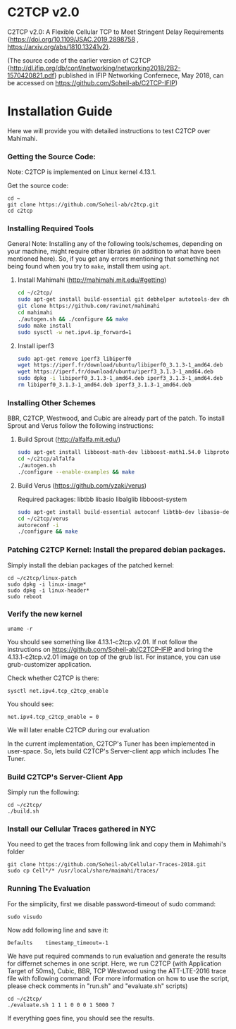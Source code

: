 # C2TCP v2.0

C2TCP v2.0: A Flexible Cellular TCP to Meet Stringent Delay Requirements {https://doi.org/10.1109/JSAC.2019.2898758 , https://arxiv.org/abs/1810.13241v2}.

(The source code of the earlier version of C2TCP {<http://dl.ifip.org/db/conf/networking/networking2018/2B2-1570420821.pdf>} published in IFIP Networking Confernece, May 2018, can be accessed on <https://github.com/Soheil-ab/C2TCP-IFIP>)

Installation Guide
==================

Here we will provide you with detailed instructions to test C2TCP over Mahimahi.

### Getting the Source Code:

Note: C2TCP is implemented on Linux kernel 4.13.1. 

Get the source code:

	cd ~
    git clone https://github.com/Soheil-ab/c2tcp.git
	cd c2tcp

### Installing Required Tools

General Note: Installing any of the following tools/schemes, depending on your machine, might require other libraries (in addition to what have been mentioned here). So, if you get any errors mentioning that something not being found when you try to `make`, install them using `apt`.

1. Install Mahimahi (http://mahimahi.mit.edu/#getting)

	```sh  
	cd ~/c2tcp/
	sudo apt-get install build-essential git debhelper autotools-dev dh-autoreconf iptables protobuf-compiler libprotobuf-dev pkg-config libssl-dev dnsmasq-base ssl-cert libxcb-present-dev libcairo2-dev libpango1.0-dev iproute2 apache2-dev apache2-bin iptables dnsmasq-base gnuplot iproute2 apache2-api-20120211 libwww-perl
	git clone https://github.com/ravinet/mahimahi 
	cd mahimahi
	./autogen.sh && ./configure && make
	sudo make install
	sudo sysctl -w net.ipv4.ip_forward=1
	```

2. Install iperf3

	```sh
    sudo apt-get remove iperf3 libiperf0
    wget https://iperf.fr/download/ubuntu/libiperf0_3.1.3-1_amd64.deb
    wget https://iperf.fr/download/ubuntu/iperf3_3.1.3-1_amd64.deb
    sudo dpkg -i libiperf0_3.1.3-1_amd64.deb iperf3_3.1.3-1_amd64.deb
    rm libiperf0_3.1.3-1_amd64.deb iperf3_3.1.3-1_amd64.deb
	```

### Installing Other Schemes 

BBR, C2TCP, Westwood, and Cubic are already part of the patch. To install Sprout and Verus follow the following instructions: 

1. Build Sprout (http://alfalfa.mit.edu/)

	```sh  
	sudo apt-get install libboost-math-dev libboost-math1.54.0 libprotobuf8 libprotobuf-dev 
	cd ~/c2tcp/alfalfa
	./autogen.sh
	./configure --enable-examples && make	
	```

2. Build Verus (https://github.com/yzaki/verus)

	Required packages: libtbb libasio libalglib libboost-system

	```sh
	sudo apt-get install build-essential autoconf libtbb-dev libasio-dev libalglib-dev libboost-system-dev
	cd ~/c2tcp/verus
	autoreconf -i
	./configure && make
	```

### Patching C2TCP Kernel: Install the prepared debian packages.

Simply install the debian packages of the patched kernel:

    cd ~/c2tcp/linux-patch
    sudo dpkg -i linux-image*
    sudo dpkg -i linux-header*
    sudo reboot 
 
### Verify the new kernel

	uname -r

You should see something like 4.13.1-c2tcp.v2.01. If not follow the instructions on https://github.com/Soheil-ab/C2TCP-IFIP and bring the 4.13.1-c2tcp.v2.01 image on top of the grub list. For instance, you can use grub-customizer application.
	
Check whether C2TCP is there:
	

	sysctl net.ipv4.tcp_c2tcp_enable

	
You should see:
	
	net.ipv4.tcp_c2tcp_enable = 0
	
We will later enable C2TCP during our evaluation

In the current implementation, C2TCP's Tuner has been implemented in user-space. So, lets build C2TCP's Server-client app which includes The Tuner.  

### Build C2TCP's Server-Client App
Simply run the following:

    cd ~/c2tcp/
    ./build.sh

### Install our Cellular Traces gathered in NYC
You need to get the traces from following link and copy them in Mahimahi's folder

    git clone https://github.com/Soheil-ab/Cellular-Traces-2018.git    
    sudo cp Cell*/* /usr/local/share/maimahi/traces/

### Running The Evaluation

For the simplicity, first we disable password-timeout of sudo command:

	sudo visudo

Now add following line and save it:

	Defaults    timestamp_timeout=-1	
	
We have put required commands to run evaluation and generate the results for differnet schemes in one script.
Here, we run C2TCP (with Application Target of 50ms), Cubic, BBR, TCP Westwood using the ATT-LTE-2016 trace file with following command:
(For more information on how to use the script, please check comments in "run.sh" and "evaluate.sh" scripts)

	cd ~/c2tcp/
	./evaluate.sh 1 1 1 0 0 0 1 5000 7

If everything goes fine, you should see the results.
